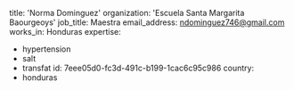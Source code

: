 title: 'Norma Dominguez'
organization: 'Escuela Santa Margarita Baourgeoys'
job_title: Maestra
email_address: ndominguez746@gmail.com
works_in: Honduras
expertise:
  - hypertension
  - salt
  - transfat
id: 7eee05d0-fc3d-491c-b199-1cac6c95c986
country:
  - honduras
